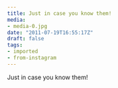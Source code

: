 ```yaml
---
title: Just in case you know them!
media:
- media-0.jpg
date: "2011-07-19T16:55:17Z"
draft: false
tags:
- imported
- from-instagram
---
```

Just in case you know them\!
